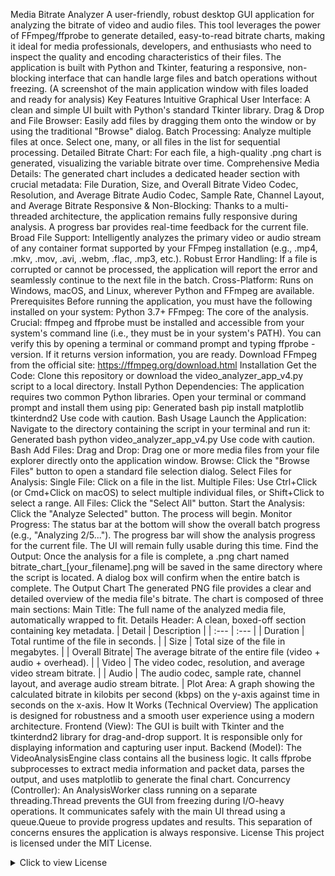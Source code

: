 Media Bitrate Analyzer
A user-friendly, robust desktop GUI application for analyzing the bitrate of video and audio files. This tool leverages the power of FFmpeg/ffprobe to generate detailed, easy-to-read bitrate charts, making it ideal for media professionals, developers, and enthusiasts who need to inspect the quality and encoding characteristics of their files.
The application is built with Python and Tkinter, featuring a responsive, non-blocking interface that can handle large files and batch operations without freezing.
(A screenshot of the main application window with files loaded and ready for analysis)
Key Features
Intuitive Graphical User Interface: A clean and simple UI built with Python's standard Tkinter library.
Drag & Drop and File Browser: Easily add files by dragging them onto the window or by using the traditional "Browse" dialog.
Batch Processing: Analyze multiple files at once. Select one, many, or all files in the list for sequential processing.
Detailed Bitrate Chart: For each file, a high-quality .png chart is generated, visualizing the variable bitrate over time.
Comprehensive Media Details: The generated chart includes a dedicated header section with crucial metadata:
File Duration, Size, and Overall Bitrate
Video Codec, Resolution, and Average Bitrate
Audio Codec, Sample Rate, Channel Layout, and Average Bitrate
Responsive & Non-Blocking: Thanks to a multi-threaded architecture, the application remains fully responsive during analysis. A progress bar provides real-time feedback for the current file.
Broad File Support: Intelligently analyzes the primary video or audio stream of any container format supported by your FFmpeg installation (e.g., .mp4, .mkv, .mov, .avi, .webm, .flac, .mp3, etc.).
Robust Error Handling: If a file is corrupted or cannot be processed, the application will report the error and seamlessly continue to the next file in the batch.
Cross-Platform: Runs on Windows, macOS, and Linux, wherever Python and FFmpeg are available.
Prerequisites
Before running the application, you must have the following installed on your system:
Python 3.7+
FFmpeg: The core of the analysis.
Crucial: ffmpeg and ffprobe must be installed and accessible from your system's command line (i.e., they must be in your system's PATH).
You can verify this by opening a terminal or command prompt and typing ffprobe -version. If it returns version information, you are ready.
Download FFmpeg from the official site: https://ffmpeg.org/download.html
Installation
Get the Code:
Clone this repository or download the video_analyzer_app_v4.py script to a local directory.
Install Python Dependencies:
The application requires two common Python libraries. Open your terminal or command prompt and install them using pip:
Generated bash
pip install matplotlib tkinterdnd2
Use code with caution.
Bash
Usage
Launch the Application:
Navigate to the directory containing the script in your terminal and run it:
Generated bash
python video_analyzer_app_v4.py
Use code with caution.
Bash
Add Files:
Drag and Drop: Drag one or more media files from your file explorer directly onto the application window.
Browse: Click the "Browse Files" button to open a standard file selection dialog.
Select Files for Analysis:
Single File: Click on a file in the list.
Multiple Files: Use Ctrl+Click (or Cmd+Click on macOS) to select multiple individual files, or Shift+Click to select a range.
All Files: Click the "Select All" button.
Start the Analysis:
Click the "Analyze Selected" button. The process will begin.
Monitor Progress:
The status bar at the bottom will show the overall batch progress (e.g., "Analyzing 2/5...").
The progress bar will show the analysis progress for the current file.
The UI will remain fully usable during this time.
Find the Output:
Once the analysis for a file is complete, a .png chart named bitrate_chart_[your_filename].png will be saved in the same directory where the script is located. A dialog box will confirm when the entire batch is complete.
The Output Chart
The generated PNG file provides a clear and detailed overview of the media file's bitrate.
The chart is composed of three main sections:
Main Title: The full name of the analyzed media file, automatically wrapped to fit.
Details Header: A clean, boxed-off section containing key metadata.
| Detail | Description |
| :--- | :--- |
| Duration | Total runtime of the file in seconds. |
| Size | Total size of the file in megabytes. |
| Overall Bitrate| The average bitrate of the entire file (video + audio + overhead). |
| Video | The video codec, resolution, and average video stream bitrate. |
| Audio | The audio codec, sample rate, channel layout, and average audio stream bitrate. |
Plot Area: A graph showing the calculated bitrate in kilobits per second (kbps) on the y-axis against time in seconds on the x-axis.
How It Works (Technical Overview)
The application is designed for robustness and a smooth user experience using a modern architecture.
Frontend (View): The GUI is built with Tkinter and the tkinterdnd2 library for drag-and-drop support. It is responsible only for displaying information and capturing user input.
Backend (Model): The VideoAnalysisEngine class contains all the business logic. It calls ffprobe subprocesses to extract media information and packet data, parses the output, and uses matplotlib to generate the final chart.
Concurrency (Controller): An AnalysisWorker class running on a separate threading.Thread prevents the GUI from freezing during I/O-heavy operations. It communicates safely with the main UI thread using a queue.Queue to provide progress updates and results. This separation of concerns ensures the application is always responsive.
License
This project is licensed under the MIT License.
<details>
<summary>Click to view License</summary>
Generated code
MIT License

Copyright (c) 2023 [Your Name or Organization]

Permission is hereby granted, free of charge, to any person obtaining a copy
of this software and associated documentation files (the "Software"), to deal
in the Software without restriction, including without limitation the rights
to use, copy, modify, merge, publish, distribute, sublicense, and/or sell
copies of the, and to permit persons to whom the Software is
furnished to do so, subject to the following conditions:

The above copyright notice and this permission notice shall be included in all
copies or substantial portions of the Software.

THE SOFTWARE IS PROVIDED "AS IS", WITHOUT WARRANTY OF ANY KIND, EXPRESS OR
IMPLIED, INCLUDING BUT NOT LIMITED TO THE WARRANTIES OF MERCHANTABILITY,
FITNESS FOR A PARTICULAR PURPOSE AND NONINFRINGEMENT. IN NO EVENT SHALL THE
AUTHORS OR COPYRIGHT HOLDERS BE LIABLE FOR ANY CLAIM, DAMAGES OR OTHER
LIABILITY, WHETHER IN AN ACTION OF CONTRACT, TORT OR OTHERWISE, ARISING FROM,
OUT OF OR IN CONNECTION WITH THE SOFTWARE OR THE USE OR OTHER DEALINGS IN THE
SOFTWARE.
Use code with caution.
</details>

